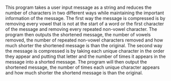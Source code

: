 This program takes a user input message as a string and reduces the number of characters in two different ways while maintaining the important information of the message. The first way the message is compressed is by removing every vowel that is not at the start of a word or the first character of the message and removing every repeated non-vowel character. The program then outputs the shortened message, the number of vowels removed, the number of repeated non-vowel characters removed and how much shorter the shortened message is than the original. The second way the message is compressed is by taking each unique character in the order they appear and putting that letter and the number of times it appears in the message into a shorted message. The program will then output the shortened message, the number of times each unique character appears and how much shorter the shortend message is than the original.

